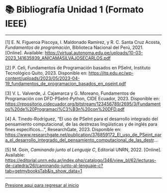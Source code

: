 # 📚 Bibliografía Unidad 1 (Formato IEEE)
-------------------------------------------

[1] E. N. Figueroa Piscoya, I. Maldonado Ramirez, y R. C. Santa Cruz Acosta, *Fundamentos de programación*, Biblioteca Nacional del Perú, 2021. [Online]. Available: https://virtual.autonoma.edu.pe/uploads/10-03-2023_141635939_ANICAMASILVAJOSECARLOS.pdf


[2] P. Celi, Fundamentos de Programación basados en PSeInt, Instituto Tecnológico Quito, 2023. Disponible en: https://itq.edu.ec/wp-content/uploads/2023/05/2023-04-19_fundamentos_de_programacion_basados_en_pseint.pdf

[3] V. L. Valverde, J. Cajamarca y G. Moreano, Fundamentos de Programación con DFD-PSeInt-Python, CIDE Ecuador, 2023. Disponible en: https://repositorio.cidecuador.org/bitstream/123456789/2695/3/Fundamentos%20de%20Programaci%C3%B3n%20con%20DFD.pdf

[4] A. Tinedo-Rodríguez, “El uso de PSeInt para el desarrollo integrado del pensamiento computacional, de las destrezas lingüísticas y de inglés para fines específicos…”, ResearchGate, 2023. Disponible en: https://www.researchgate.net/publication/376859172_El_uso_de_PSeint_para_el_desarrollo_integrado_del_pensamiento_computacional_de_las_destr...

[5] M. Goin, *Caminando junto al Lenguaje C*, Editorial UNRN, 2022. [Online]. Available: https://editorial.unrn.edu.ar/index.php/catalogo/346/view_bl/62/lecturas-de-catedra/26/caminando-junto-al-lenguaje-c?tab=getmybooksTab&is_show_data=1

----------------------------------------------
 [Presione aqui para regresar al inicio](index.md)
